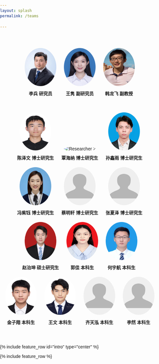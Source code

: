 ```yaml
---
layout: splash
permalink: /teams

---
```


<html lang="en">
<head>
<meta charset="UTF-8">
<meta name="viewport" content="width=device-width, initial-scale=1.0">
<title>Research Team Members</title>
<style>
    body {
        font-family: Arial, sans-serif;
        margin: 0;
        padding: 0;
    }
    .container {
        max-width: 800px;
        margin: 50px auto;
        text-align: center;
    }
    .member {
        display: inline-block;
        margin: 10px 10px;
        position: relative;
        cursor: pointer;
    }
    .member img {
        border-radius: 50%;
        width: 100px;
        height: 120px;
        transition: transform 0.3s ease-in-out;
    }
    .member .name {
        margin-top: 10px;
        font-weight: bold;
        font-size:14px
    }
    .member:hover img {
        transform: scale(1.1);
    }
</style>
</head>
<body>

<div class="container">
    <div class="member">
        <img src="images\李兵 研究员.jpg" alt="Main Researcher">
        <div class="name">李兵 研究员</div>
    </div>
    <div class="member">
        <img src="images\王隽 副研究员.jpg" alt="Min Researcher">
        <div class="name">王隽 副研究员</div>
    </div>
    <div class="member">
        <img src="images\韩龙飞 副教授.jpg" alt="in Researcher">
        <div class="name">韩龙飞 副教授</div>
    </div>
    <h2> </h2>
    <div class="member">
        <img src="images\陈泽文 博士研究生.jpg" alt="Researcher 1">
        <div class="name">陈泽文 博士研究生</div>
    </div>
    <div class="member">
        <img src="images\覃海纳 博士研究生.jpg" alt="Researcher 2">
        <div class="name">覃海纳 博士研究生</div>
    </div>
    <div class="member">
        <img src="images\孙鑫雨 博士研究生.jpg" alt="Researcher 3">
        <div class="name">孙鑫雨 博士研究生</div>
    </div>
    <div class="member">
        <img src="images\冯紫钰 博士研究生.jpg" alt="Researcher 4">
        <div class="name">冯紫钰 博士研究生</div>
    </div>
    <div class="member">
        <img src="images\灰色.jpg" alt="Researcher 5">
        <div class="name">蔡明轩 博士研究生</div>
    </div>
    <div class="member">
        <img src="images\灰色.jpg" alt="Researcher 6">
        <div class="name">张夏泽 博士研究生</div>
    </div>
    <div class="member">
        <img src="images\赵治坤 硕士研究生.png" alt="i Researcher">
        <div class="name">赵治坤 硕士研究生</div>
    </div>
    <div class="member">
        <img src="images\郭佳 本科生.jpg" alt="esearcher 1">
        <div class="name">郭佳 本科生</div>
    </div>
    <div class="member">
        <img src="images\何宇航 本科生.jpg" alt="esearcher 2">
        <div class="name">何宇航 本科生</div>
    </div>
    <div class="member">
        <img src="images\金子翔 本科生.jpg" alt="esearcher 3">
        <div class="name">金子翔 本科生</div>
    </div>
    <div class="member">
        <img src="images\王文 本科生.jpg" alt="esearcher 4">
        <div class="name">王文 本科生</div>
    </div>
    <div class="member">
        <img src="images\灰色.jpg" alt="esearcher 5">
        <div class="name">齐天泓 本科生</div>
    </div>
    <div class="member">
        <img src="images\灰色.jpg" alt="esearcher 6">
        <div class="name">李然 本科生</div>
    </div>
</div>

</body>
</html>

{% include feature_row id="intro" type="center" %}

{% include feature_row %}
